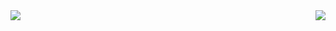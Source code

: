 <img align="left" src="https://github-readme-stats.vercel.app/api?username=laddge&count_private=true&show_icons=true" />
<img align="right" src="https://github-readme-stats.vercel.app/api/top-langs/?username=laddge" />
